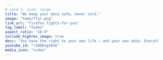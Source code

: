 ```yaml
---
# card 1, size: large
title: "We keep your data safe, never sold."
image: "home/ffyr.png"
link_url: "firefox.fights-for-you"
tag_label: "Video"
aspect_ratio: "16-9"
include_highres_image: true
desc: "You have the right to your own life — and your own data. Everything we make and do fights for you."
youtube_id: "rZAQ6vgt8nE"
media_icon: "video"
---
```

